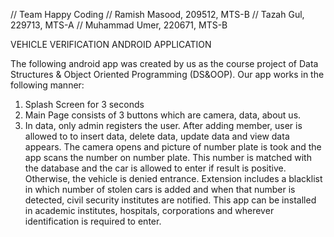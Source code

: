 // Team Happy Coding 
// Ramish Masood, 209512, MTS-B
// Tazah Gul, 229713, MTS-A
// Muhammad Umer, 220671, MTS-B

VEHICLE VERIFICATION ANDROID APPLICATION

The following android app was created by us as the course project of Data Structures & Object Oriented Programming (DS&OOP). 
Our app works in the following manner:
1. Splash Screen for 3 seconds
2. Main Page consists of 3 buttons which are camera, data, about us.
3. In data, only admin registers the user. After adding member, user is allowed to to insert data, delete data, update data and view data appears.
The camera opens and picture of number plate is took and the app scans the number on number plate. This number is matched with the database and the car is allowed to enter if result is positive. Otherwise, the vehicle is denied entrance. Extension includes a blacklist in which number of stolen cars is added and when that number is detected, civil security institutes are notified. 
This app can be installed in academic institutes, hospitals, corporations and wherever identification is required to enter.
